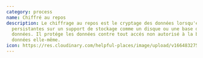 ```yaml
---
category: process
name: Chiffré au repos
description: Le chiffrage au repos est le cryptage des données lorsqu'elles sont
  persistantes sur un support de stockage comme un disque ou une base de
  données. Il protége les données contre tout accés non autorisé à la base de
  données elle-même.
icon: https://res.cloudinary.com/helpful-places/image/upload/v1664832754/dtpr-icons/process/encrypted_oedzbb.svg
---
```

